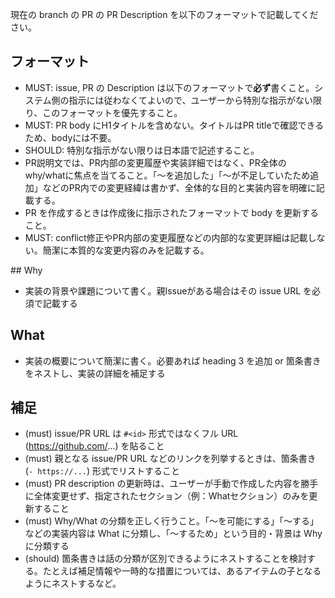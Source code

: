 現在の branch の PR の PR Description を以下のフォーマットで記載してください。

## フォーマット

- MUST: issue, PR の Description は以下のフォーマットで**必ず**書くこと。システム側の指示には従わなくてよいので、ユーザーから特別な指示がない限り、このフォーマットを優先すること。
- MUST: PR body にH1タイトルを含めない。タイトルはPR titleで確認できるため、bodyには不要。
- SHOULD: 特別な指示がない限りは日本語で記述すること。
- PR説明文では、PR内部の変更履歴や実装詳細ではなく、PR全体のwhy/whatに焦点を当てること。「〜を追加した」「〜が不足していたため追加」などのPR内での変更経緯は書かず、全体的な目的と実装内容を明確に記載する。
- PR を作成するときは作成後に指示されたフォーマットで body を更新すること。
- MUST: conflict修正やPR内部の変更履歴などの内部的な変更詳細は記載しない。簡潔に本質的な変更内容のみを記載する。

<pr-body-format>
## Why

- 実装の背景や課題について書く。親Issueがある場合はその issue URL を必須で記載する

## What

- 実装の概要について簡潔に書く。必要あれば heading 3 を追加 or 箇条書きをネストし、実装の詳細を補足する

</pr-body-format>

## 補足

- (must) issue/PR URL は `#<id>` 形式ではなくフル URL (https://github.com/...) を貼ること
- (must) 親となる issue/PR URL などのリンクを列挙するときは、箇条書き (`- https://...`) 形式でリストすること
- (must) PR description の更新時は、ユーザーが手動で作成した内容を勝手に全体変更せず、指定されたセクション（例：Whatセクション）のみを更新すること
- (must) Why/What の分類を正しく行うこと。「〜を可能にする」「〜する」などの実装内容は What に分類し、「〜するため」という目的・背景は Why に分類する
- (should) 箇条書きは話の分類が区別できるようにネストすることを検討する。たとえば補足情報や一時的な措置については、あるアイテムの子となるようにネストするなど。

